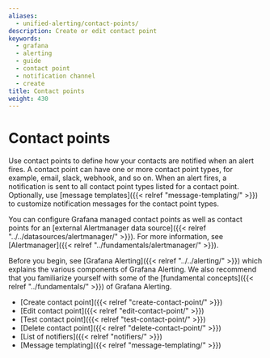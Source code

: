 ```yaml
---
aliases:
  - unified-alerting/contact-points/
description: Create or edit contact point
keywords:
  - grafana
  - alerting
  - guide
  - contact point
  - notification channel
  - create
title: Contact points
weight: 430
---
```


# Contact points

Use contact points to define how your contacts are notified when an alert fires. A contact point can have one or more contact point types, for example, email, slack, webhook, and so on. When an alert fires, a notification is sent to all contact point types listed for a contact point. Optionally, use [message templates]({{< relref "message-templating/" >}}) to customize notification messages for the contact point types.

You can configure Grafana managed contact points as well as contact points for an [external Alertmanager data source]({{< relref "../../datasources/alertmanager/" >}}). For more information, see [Alertmanager]({{< relref "../fundamentals/alertmanager/" >}}).

Before you begin, see [Grafana Alerting]({{< relref "../../alerting/" >}}) which explains the various components of Grafana Alerting. We also recommend that you familiarize yourself with some of the [fundamental concepts]({{< relref "../fundamentals/" >}}) of Grafana Alerting.

- [Create contact point]({{< relref "create-contact-point/" >}})
- [Edit contact point]({{< relref "edit-contact-point/" >}})
- [Test contact point]({{< relref "test-contact-point/" >}})
- [Delete contact point]({{< relref "delete-contact-point/" >}})
- [List of notifiers]({{< relref "notifiers/" >}})
- [Message templating]({{< relref "message-templating/" >}})
